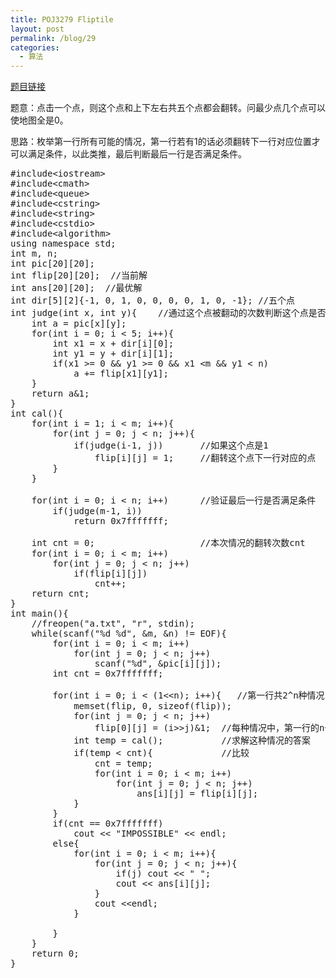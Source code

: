 ```yaml
---
title: POJ3279 Fliptile
layout: post
permalink: /blog/29
categories:
  - 算法
---
```

<a href="http://poj.org/problem?id=3279" target="_blank">题目链接</a>

题意：点击一个点，则这个点和上下左右共五个点都会翻转。问最少点几个点可以使地图全是0。

思路：枚举第一行所有可能的情况，第一行若有1的话必须翻转下一行对应位置才可以满足条件，以此类推，最后判断最后一行是否满足条件。

<pre class="brush: cpp; title: ; notranslate" title="">#include&lt;iostream&gt;
#include&lt;cmath&gt;
#include&lt;queue&gt;
#include&lt;cstring&gt;
#include&lt;string&gt;
#include&lt;cstdio&gt;
#include&lt;algorithm&gt;
using namespace std;
int m, n;
int pic[20][20];
int flip[20][20];  //当前解
int ans[20][20];  //最优解
int dir[5][2]{-1, 0, 1, 0, 0, 0, 0, 1, 0, -1}; //五个点
int judge(int x, int y){    //通过这个点被翻动的次数判断这个点是否为黑
    int a = pic[x][y];
    for(int i = 0; i &lt; 5; i++){
        int x1 = x + dir[i][0];
        int y1 = y + dir[i][1];
        if(x1 &gt;= 0 && y1 &gt;= 0 && x1 &lt;m && y1 &lt; n)
            a += flip[x1][y1];
    }
    return a&1;
}
int cal(){
    for(int i = 1; i &lt; m; i++){
        for(int j = 0; j &lt; n; j++){
            if(judge(i-1, j))       //如果这个点是1
                flip[i][j] = 1;     //翻转这个点下一行对应的点
        }
    }

    for(int i = 0; i &lt; n; i++)      //验证最后一行是否满足条件
        if(judge(m-1, i))
            return 0x7fffffff;

    int cnt = 0;                    //本次情况的翻转次数cnt
    for(int i = 0; i &lt; m; i++)
        for(int j = 0; j &lt; n; j++)
            if(flip[i][j])
                cnt++;
    return cnt;
}
int main(){
    //freopen("a.txt", "r", stdin);
    while(scanf("%d %d", &m, &n) != EOF){
        for(int i = 0; i &lt; m; i++)
            for(int j = 0; j &lt; n; j++)
                scanf("%d", &pic[i][j]);
        int cnt = 0x7fffffff;

        for(int i = 0; i &lt; (1&lt;&lt;n); i++){   //第一行共2^n种情况
            memset(flip, 0, sizeof(flip));
            for(int j = 0; j &lt; n; j++)
                flip[0][j] = (i&gt;&gt;j)&1;  //每种情况中，第一行的n个数
            int temp = cal();           //求解这种情况的答案
            if(temp &lt; cnt){             //比较
                cnt = temp;
                for(int i = 0; i &lt; m; i++)
                    for(int j = 0; j &lt; n; j++)
                        ans[i][j] = flip[i][j];
            }
        }
        if(cnt == 0x7fffffff)
            cout &lt;&lt; "IMPOSSIBLE" &lt;&lt; endl;
        else{
            for(int i = 0; i &lt; m; i++){
                for(int j = 0; j &lt; n; j++){
                    if(j) cout &lt;&lt; " ";
                    cout &lt;&lt; ans[i][j];
                }
                cout &lt;&lt;endl;
            }

        }
    }
    return 0;
}
</pre>